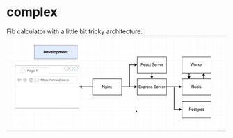 # complex
Fib calculator with a little bit tricky architecture.
<img src="https://raw.githubusercontent.com/dalenguyen/complex-docker/master/images/dev.png">
